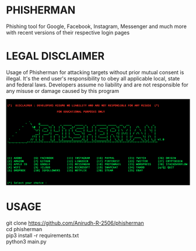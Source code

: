 # PHISHERMAN
Phishing tool for Google, Facebook, Instagram, Messenger and much more with recent versions of their respective login pages

# LEGAL DISCLAIMER
Usage of Phisherman for attacking targets without prior mutual consent is illegal. It's the end user's responsibility to obey all applicable local, state and federal laws. Developers assume no liability and are not responsible for any misuse or damage caused by this program

![Screenshot](https://raw.githubusercontent.com/Anirudh-R-2506/phisherman/master/demo/demo.png)

# USAGE
git clone https://github.com/Anirudh-R-2506/phisherman \
cd phisherman\
pip3 install -r requirements.txt\
python3 main.py
